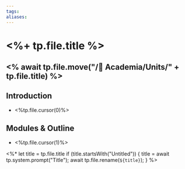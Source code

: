 ```yaml
---
tags:
aliases:
---
```


# <%+ tp.file.title %>
<% await tp.file.move("/🌴 Academia/Units/" + tp.file.title) %>
---

## Introduction
- <%tp.file.cursor(0)%>

## Modules & Outline
- <%tp.file.cursor(1)%>


<%*
  let title = tp.file.title
  if (title.startsWith("Untitled")) {
    title = await tp.system.prompt("Title");
    await tp.file.rename(`${title}`);
  } 
%>